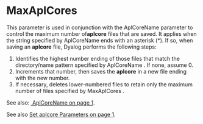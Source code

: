 # MaxAplCores

This parameter is used in conjunction with the AplCoreName parameter to control the maximum number of**aplcore** files that are saved. It applies when the string specified by AplCoreName ends with an asterisk (*). If so, when saving an **aplcore** file, Dyalog performs the following steps:

1. Identifies the highest number ending of those files that match the directory/name pattern specified by AplCoreName . If none, assume 0.
2. Increments that number, then saves the **aplcore** in a new file ending with the new number.
3. If necessary, deletes lower-numbered files to retain only the maximum number of files specified by MaxAplCores .

See also: [ AplCoreName on page 1](aplcorename.md).

See also [Set aplcore Parameters on page 1](../../../Language/I%20Beam%20Functions/Set%20aplcore%20Parameters.htm#set_aplcore_parameters).
